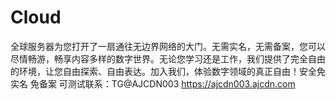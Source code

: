 # Cloud
全球服务器为您打开了一扇通往无边界网络的大门。无需实名，无需备案，您可以尽情畅游，畅享内容多样的数字世界。无论您学习还是工作，我们提供了完全自由的环境，让您自由探索、自由表达。加入我们，体验数字领域的真正自由！安全免实名 免备案 可测试联系：TG@AJCDN003 https://ajcdn003.ajcdn.com
